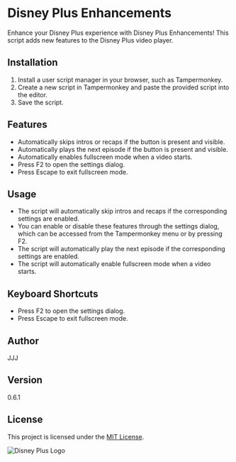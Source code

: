 # Disney Plus Enhancements

Enhance your Disney Plus experience with Disney Plus Enhancements! This script adds new features to the Disney Plus video player.

## Installation

1. Install a user script manager in your browser, such as Tampermonkey.
2. Create a new script in Tampermonkey and paste the provided script into the editor.
3. Save the script.

## Features

- Automatically skips intros or recaps if the button is present and visible.
- Automatically plays the next episode if the button is present and visible.
- Automatically enables fullscreen mode when a video starts.
- Press F2 to open the settings dialog.
- Press Escape to exit fullscreen mode.

## Usage

- The script will automatically skip intros and recaps if the corresponding settings are enabled.
- You can enable or disable these features through the settings dialog, which can be accessed from the Tampermonkey menu or by pressing F2.
- The script will automatically play the next episode if the corresponding settings are enabled.
- The script will automatically enable fullscreen mode when a video starts.

## Keyboard Shortcuts

- Press F2 to open the settings dialog.
- Press Escape to exit fullscreen mode.

## Author

JJJ

## Version

0.6.1

## License

This project is licensed under the [MIT License](https://choosealicense.com/licenses/mit/).

![Disney Plus Logo](https://www.google.com/s2/favicons?sz=64&domain=disneyplus.com)